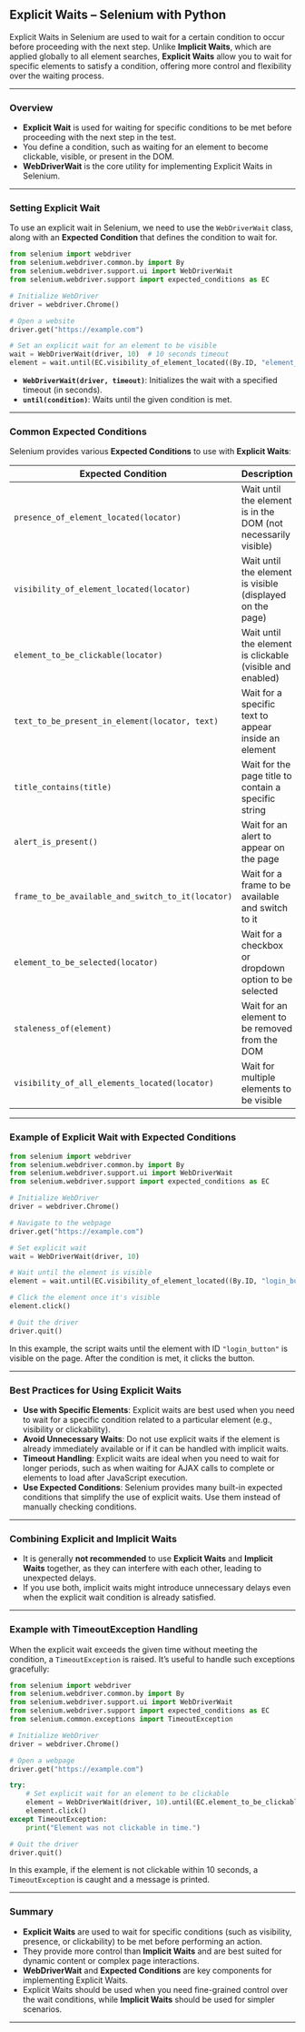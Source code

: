 ## **Explicit Waits – Selenium with Python**

Explicit Waits in Selenium are used to wait for a certain condition to occur before proceeding with the next step. Unlike **Implicit Waits**, which are applied globally to all element searches, **Explicit Waits** allow you to wait for specific elements to satisfy a condition, offering more control and flexibility over the waiting process.

---

### **Overview**

- **Explicit Wait** is used for waiting for specific conditions to be met before proceeding with the next step in the test.
- You define a condition, such as waiting for an element to become clickable, visible, or present in the DOM.
- **WebDriverWait** is the core utility for implementing Explicit Waits in Selenium.

---

### **Setting Explicit Wait**

To use an explicit wait in Selenium, we need to use the `WebDriverWait` class, along with an **Expected Condition** that defines the condition to wait for.

```python
from selenium import webdriver
from selenium.webdriver.common.by import By
from selenium.webdriver.support.ui import WebDriverWait
from selenium.webdriver.support import expected_conditions as EC

# Initialize WebDriver
driver = webdriver.Chrome()

# Open a website
driver.get("https://example.com")

# Set an explicit wait for an element to be visible
wait = WebDriverWait(driver, 10)  # 10 seconds timeout
element = wait.until(EC.visibility_of_element_located((By.ID, "element_id")))
```

- **`WebDriverWait(driver, timeout)`**: Initializes the wait with a specified timeout (in seconds).
- **`until(condition)`**: Waits until the given condition is met.

---

### **Common Expected Conditions**

Selenium provides various **Expected Conditions** to use with **Explicit Waits**:

| Expected Condition                          | Description |
|---------------------------------------------|-------------|
| `presence_of_element_located(locator)`     | Wait until the element is in the DOM (not necessarily visible) |
| `visibility_of_element_located(locator)`   | Wait until the element is visible (displayed on the page) |
| `element_to_be_clickable(locator)`         | Wait until the element is clickable (visible and enabled) |
| `text_to_be_present_in_element(locator, text)` | Wait for a specific text to appear inside an element |
| `title_contains(title)`                    | Wait for the page title to contain a specific string |
| `alert_is_present()`                        | Wait for an alert to appear on the page |
| `frame_to_be_available_and_switch_to_it(locator)` | Wait for a frame to be available and switch to it |
| `element_to_be_selected(locator)`          | Wait for a checkbox or dropdown option to be selected |
| `staleness_of(element)`                    | Wait for an element to be removed from the DOM |
| `visibility_of_all_elements_located(locator)` | Wait for multiple elements to be visible |

---

### **Example of Explicit Wait with Expected Conditions**

```python
from selenium import webdriver
from selenium.webdriver.common.by import By
from selenium.webdriver.support.ui import WebDriverWait
from selenium.webdriver.support import expected_conditions as EC

# Initialize WebDriver
driver = webdriver.Chrome()

# Navigate to the webpage
driver.get("https://example.com")

# Set explicit wait
wait = WebDriverWait(driver, 10)

# Wait until the element is visible
element = wait.until(EC.visibility_of_element_located((By.ID, "login_button")))

# Click the element once it's visible
element.click()

# Quit the driver
driver.quit()
```

In this example, the script waits until the element with ID `"login_button"` is visible on the page. After the condition is met, it clicks the button.

---

### **Best Practices for Using Explicit Waits**

- **Use with Specific Elements**: Explicit waits are best used when you need to wait for a specific condition related to a particular element (e.g., visibility or clickability).
- **Avoid Unnecessary Waits**: Do not use explicit waits if the element is already immediately available or if it can be handled with implicit waits.
- **Timeout Handling**: Explicit waits are ideal when you need to wait for longer periods, such as when waiting for AJAX calls to complete or elements to load after JavaScript execution.
- **Use Expected Conditions**: Selenium provides many built-in expected conditions that simplify the use of explicit waits. Use them instead of manually checking conditions.

---

### **Combining Explicit and Implicit Waits**

- It is generally **not recommended** to use **Explicit Waits** and **Implicit Waits** together, as they can interfere with each other, leading to unexpected delays.
- If you use both, implicit waits might introduce unnecessary delays even when the explicit wait condition is already satisfied.

---

### **Example with TimeoutException Handling**

When the explicit wait exceeds the given time without meeting the condition, a `TimeoutException` is raised. It’s useful to handle such exceptions gracefully:

```python
from selenium import webdriver
from selenium.webdriver.common.by import By
from selenium.webdriver.support.ui import WebDriverWait
from selenium.webdriver.support import expected_conditions as EC
from selenium.common.exceptions import TimeoutException

# Initialize WebDriver
driver = webdriver.Chrome()

# Open a webpage
driver.get("https://example.com")

try:
    # Set explicit wait for an element to be clickable
    element = WebDriverWait(driver, 10).until(EC.element_to_be_clickable((By.ID, "submit_button")))
    element.click()
except TimeoutException:
    print("Element was not clickable in time.")

# Quit the driver
driver.quit()
```

In this example, if the element is not clickable within 10 seconds, a `TimeoutException` is caught and a message is printed.

---

### **Summary**

- **Explicit Waits** are used to wait for specific conditions (such as visibility, presence, or clickability) to be met before performing an action.
- They provide more control than **Implicit Waits** and are best suited for dynamic content or complex page interactions.
- **WebDriverWait** and **Expected Conditions** are key components for implementing Explicit Waits.
- Explicit Waits should be used when you need fine-grained control over the wait conditions, while **Implicit Waits** should be used for simpler scenarios.

---
